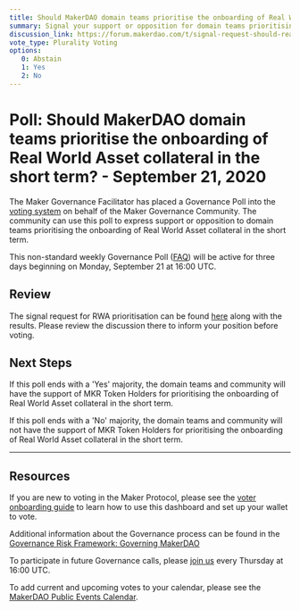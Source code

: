 ```yaml
---
title: Should MakerDAO domain teams prioritise the onboarding of Real World Asset collateral in the short term? - September 21, 2020
summary: Signal your support or opposition for domain teams prioritising the onboarding of Real World Asset collateral in the short term.
discussion_link: https://forum.makerdao.com/t/signal-request-should-real-world-asset-collateral-onboarding-be-prioritised-in-the-short-term/4075
vote_type: Plurality Voting
options:
   0: Abstain
   1: Yes
   2: No
---
```

# Poll: Should MakerDAO domain teams prioritise the onboarding of Real World Asset collateral in the short term? - September 21, 2020

The Maker Governance Facilitator has placed a Governance Poll into the [voting system](https://vote.makerdao.com/polling) on behalf of the Maker Governance Community. The community can use this poll to express support or opposition to domain teams prioritising the onboarding of Real World Asset collateral in the short term.

This non-standard weekly Governance Poll ([FAQ](https://community-development.makerdao.com/governance/governance#is-there-more-than-one-type-of-vote)) will be active for three days beginning on Monday, September 21 at 16:00 UTC.

## Review

The signal request for RWA prioritisation can be found [here](https://forum.makerdao.com/t/signal-request-should-real-world-asset-collateral-onboarding-be-prioritised-in-the-short-term/4075) along with the results. Please review the discussion there to inform your position before voting.

## Next Steps

If this poll ends with a 'Yes' majority, the domain teams and community will have the support of MKR Token Holders for prioritising the onboarding of Real World Asset collateral in the short term.

If this poll ends with a 'No' majority, the domain teams and community will not have the support of MKR Token Holders for prioritising the onboarding of Real World Asset collateral in the short term.

---

## Resources

If you are new to voting in the Maker Protocol, please see the [voter onboarding guide](https://community-development.makerdao.com/onboarding/voter-onboarding) to learn how to use this dashboard and set up your wallet to vote.

Additional information about the Governance process can be found in the [Governance Risk Framework: Governing MakerDAO](https://community-development.makerdao.com/governance/governance-risk-framework)

To participate in future Governance calls, please [join us](https://community-development.makerdao.com/governance/governance-and-risk-meetings) every Thursday at 16:00 UTC.

To add current and upcoming votes to your calendar, please see the [MakerDAO Public Events Calendar](https://calendar.google.com/calendar/embed?src=makerdao.com_3efhm2ghipksegl009ktniomdk%40group.calendar.google.com&ctz=America%2FLos_Angeles).
